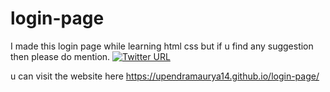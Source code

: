 # login-page
I made this login page while learning html css 
but if u find any suggestion then please do mention.
<a href="https://twitter.com/_UpendraMaurya">
<img alt="Twitter URL" src="https://img.shields.io/twitter/url?style=social&url=https%3A%2F%2Ftwitter.com%2F_UpendraMaurya" >
</a>


u can visit the website here 
https://upendramaurya14.github.io/login-page/
